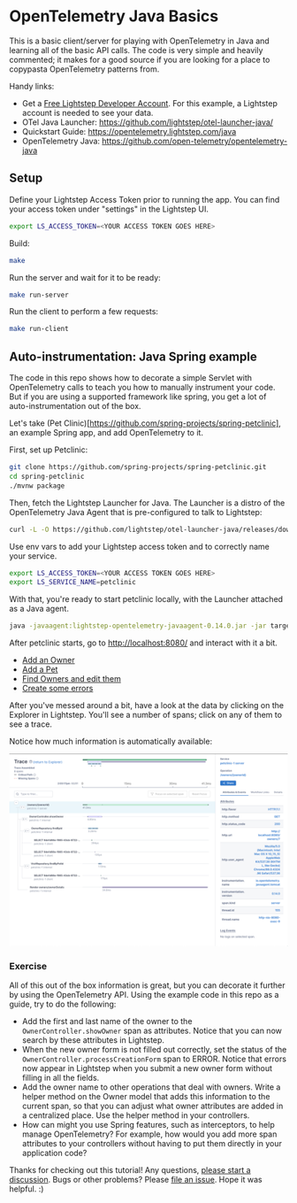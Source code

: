 # OpenTelemetry Java Basics

This is a basic client/server for playing with OpenTelemetry in Java and learning all of the basic API calls. The code is very simple and heavily commented; it makes for a good source if you are looking for a place to copypasta OpenTelemetry patterns from.

Handy links:

* Get a [Free Lightstep Developer Account](https://app.lightstep.com/signup/developer?signup_source=tyjavabasics). For this example, a Lightstep account is needed to see your data.
* OTel Java Launcher: https://github.com/lightstep/otel-launcher-java/
* Quickstart Guide: https://opentelemetry.lightstep.com/java
* OpenTelemetry Java: https://github.com/open-telemetry/opentelemetry-java

## Setup
Define your Lightstep Access Token prior to running the app. You can find your access token under "settings" in the Lightstep UI.

```sh
export LS_ACCESS_TOKEN=<YOUR ACCESS TOKEN GOES HERE>
```

Build:

```sh
make
```

Run the server and wait for it to be ready:

```sh
make run-server
```

Run the client to perform a few requests:

```sh
make run-client
```


## Auto-instrumentation: Java Spring example

The code in this repo shows how to decorate a simple Servlet with OpenTelemetry
calls to teach you how to manually instrument your code. But if you are using a 
supported framework like spring, you get a lot of auto-instrumentation out of the box.

Let's take (Pet Clinic)[https://github.com/spring-projects/spring-petclinic], an
example Spring app, and add OpenTelemetry to it.

First, set up Petclinic:

```sh
git clone https://github.com/spring-projects/spring-petclinic.git
cd spring-petclinic
./mvnw package
```

Then, fetch the Lightstep Launcher for Java. The Launcher is a distro of the
OpenTelemetry Java Agent that is pre-configured to talk to Lightstep:

```sh
curl -L -O https://github.com/lightstep/otel-launcher-java/releases/download/0.14.0/lightstep-opentelemetry-javaagent-0.14.0.jar
```

Use env vars to add your Lightstep access token and to correctly name your service.

```sh
export LS_ACCESS_TOKEN=<YOUR ACCESS TOKEN GOES HERE>
export LS_SERVICE_NAME=petclinic
```

With that, you're ready to start petclinic locally, with the Launcher attached as 
a Java agent.

```sh
java -javaagent:lightstep-opentelemetry-javaagent-0.14.0.jar -jar target/*.jar
```

After petclinic starts, go to [http://localhost:8080/](http://localhost:8080/) and
interact with it a bit.

* [Add an Owner](http://localhost:8080/owners/new)
* [Add a Pet](http://localhost:8080/owners/1)
* [Find Owners and edit them](http://localhost:8080/owners/find)
* [Create some errors](http://localhost:8080/oups)

After you've messed around a bit, have a look at the data by clicking on the
Explorer in Lightstep. You'll see a number of spans; click on any of them to see
a trace.

Notice how much information is automatically available:

![Trace of the Petclinic application](petclinic_trace.png)

### Exercise
All of this out of the box information is great, but you can decorate it further by using the OpenTelemetry API. Using the example code in this repo as a guide, try to do the following:

* Add the first and last name of the owner to the `OwnerController.showOwner` span as attributes. Notice that you can now search by these attributes in Lightstep.
* When the new owner form is not filled out correctly, set the status of the `OwnerController.processCreationForm` span to ERROR. Notice that errors now appear in Lightstep when you submit a new owner form without filling in all the fields.
* Add the owner name to other operations that deal with owners. Write a helper method on the Owner model that adds this information to the current span, so that you can adjust what owner attributes are added in a centralized place. Use the helper method in your controllers.
* How can might you use Spring features, such as interceptors, to help manage OpenTelemetry? For example, how would you add more span attributes to your controllers without having to put them directly in your application code?  

Thanks for checking out this tutorial! Any questions, [please start a discussion](https://github.com/tedsuo/otel-java-basics/discussions/). Bugs or other problems? Please [file an issue](https://github.com/tedsuo/otel-java-basics/issues). Hope it was helpful. :)
